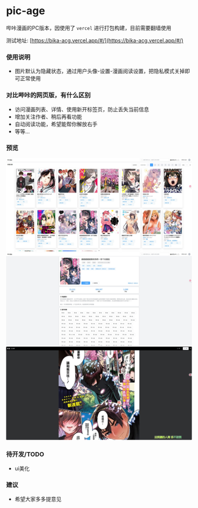 # pic-age

哔咔漫画的PC版本，因使用了 `vercel` 进行打包构建，目前需要翻墙使用

测试地址: [https://bika-acg.vercel.app/#/](https://bika-acg.vercel.app/#/)

### 使用说明

- 图片默认为隐藏状态，通过用户头像-设置-漫画阅读设置，把隐私模式关掉即可正常使用

### 对比哔咔的网页版，有什么区别

- 访问漫画列表、详情、使用新开标签页，防止丢失当前信息
- 增加关注作者、稍后再看功能
- 自动阅读功能，希望能帮你解放右手
- 等等...

### 预览

![列表图片](./src/assets/image/demo/list.jpeg "列表")
![详情图片](./src/assets/image/demo/detail.jpeg "详情")
![阅读图片](./src/assets/image/demo/chapter.png "阅读")

### 待开发/TODO

- ui美化

### 建议

- 希望大家多多提意见
